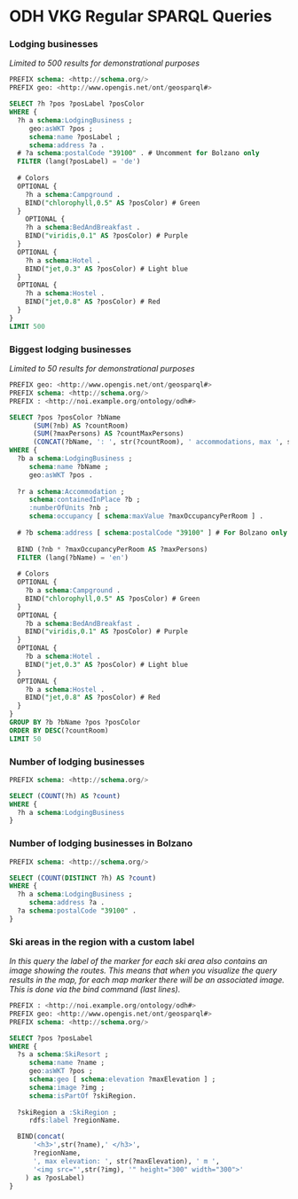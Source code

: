 # ODH VKG Regular SPARQL Queries

### Lodging businesses
*Limited to 500 results for demonstrational purposes*
```sql
PREFIX schema: <http://schema.org/>
PREFIX geo: <http://www.opengis.net/ont/geosparql#>

SELECT ?h ?pos ?posLabel ?posColor 
WHERE {
  ?h a schema:LodgingBusiness ; 
     geo:asWKT ?pos ; 
     schema:name ?posLabel ; 
     schema:address ?a .
  # ?a schema:postalCode "39100" . # Uncomment for Bolzano only
  FILTER (lang(?posLabel) = 'de')
  
  # Colors
  OPTIONAL {
    ?h a schema:Campground .
    BIND("chlorophyll,0.5" AS ?posColor) # Green
  }
    OPTIONAL {
    ?h a schema:BedAndBreakfast .
    BIND("viridis,0.1" AS ?posColor) # Purple
  }
  OPTIONAL {
    ?h a schema:Hotel .
    BIND("jet,0.3" AS ?posColor) # Light blue
  }
  OPTIONAL {
    ?h a schema:Hostel .
    BIND("jet,0.8" AS ?posColor) # Red
  }
}
LIMIT 500
```

### Biggest lodging businesses
*Limited to 50 results for demonstrational purposes*
```sql
PREFIX geo: <http://www.opengis.net/ont/geosparql#>
PREFIX schema: <http://schema.org/>
PREFIX : <http://noi.example.org/ontology/odh#>

SELECT ?pos ?posColor ?bName
      (SUM(?nb) AS ?countRoom) 
      (SUM(?maxPersons) AS ?countMaxPersons) 
      (CONCAT(?bName, ': ', str(?countRoom), ' accommodations, max ', str(?countMaxPersons), ' guests') AS ?posLabel)  
WHERE {
  ?b a schema:LodgingBusiness ; 
     schema:name ?bName ; 
     geo:asWKT ?pos .
  
  ?r a schema:Accommodation ; 
     schema:containedInPlace ?b ; 
     :numberOfUnits ?nb ; 
     schema:occupancy [ schema:maxValue ?maxOccupancyPerRoom ] .
  
  # ?b schema:address [ schema:postalCode "39100" ] # For Bolzano only
  
  BIND (?nb * ?maxOccupancyPerRoom AS ?maxPersons)
  FILTER (lang(?bName) = 'en')
  
  # Colors
  OPTIONAL {
    ?b a schema:Campground .
    BIND("chlorophyll,0.5" AS ?posColor) # Green
  }
  OPTIONAL {
    ?b a schema:BedAndBreakfast .
    BIND("viridis,0.1" AS ?posColor) # Purple
  }
  OPTIONAL {
    ?b a schema:Hotel .
    BIND("jet,0.3" AS ?posColor) # Light blue
  }
  OPTIONAL {
    ?b a schema:Hostel .
    BIND("jet,0.8" AS ?posColor) # Red
  }
} 
GROUP BY ?b ?bName ?pos ?posColor
ORDER BY DESC(?countRoom)
LIMIT 50
```

### Number of lodging businesses 
```sql
PREFIX schema: <http://schema.org/>

SELECT (COUNT(?h) AS ?count) 
WHERE {
  ?h a schema:LodgingBusiness 
}
```

### Number of lodging businesses in Bolzano
```sql
PREFIX schema: <http://schema.org/>

SELECT (COUNT(DISTINCT ?h) AS ?count) 
WHERE {
  ?h a schema:LodgingBusiness ; 
     schema:address ?a .
  ?a schema:postalCode "39100" .
}
```

### Ski areas in the region with a custom label
*In this query the label of the marker for each ski area also contains an image showing the routes.
This means that when you visualize the query results in the map, for each map marker there will be an associated image. This is done via the bind command (last lines).*
```sql
PREFIX : <http://noi.example.org/ontology/odh#>
PREFIX geo: <http://www.opengis.net/ont/geosparql#>
PREFIX schema: <http://schema.org/>

SELECT ?pos ?posLabel 
WHERE {
  ?s a schema:SkiResort ; 
     schema:name ?name ; 
     geo:asWKT ?pos ; 
     schema:geo [ schema:elevation ?maxElevation ] ; 
     schema:image ?img ; 
     schema:isPartOf ?skiRegion. 
  
  ?skiRegion a :SkiRegion ; 
     rdfs:label ?regionName.

  BIND(concat(
      '<h3>',str(?name),' </h3>',
      ?regionName,
      ', max elevation: ', str(?maxElevation), ' m ',
      '<img src="',str(?img), '" height="300" width="300">'
    ) as ?posLabel)
}
```